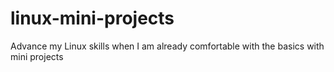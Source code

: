 # linux-mini-projects
Advance my Linux skills when I am already comfortable with the basics with mini projects
